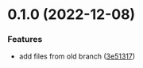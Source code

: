 # 0.1.0 (2022-12-08)


### Features

* add files from old branch ([3e51317](https://github.com/bcgov/nr-spar-backend/commit/3e51317af6c72b037b3b66e9f3e38942ff388620))



